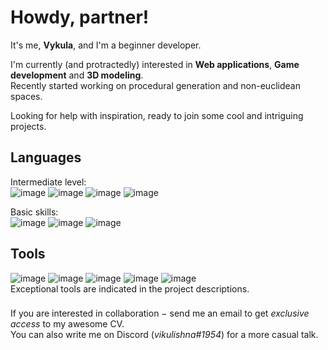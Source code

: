 # Howdy, partner!

It's me, **Vykula**, and I'm a beginner developer.

I'm currently (and protractedly) interested in **Web applications**, **Game development** and **3D modeling**.   
Recently started working on procedural generation and non-euclidean spaces.

Looking for help with inspiration, ready to join some cool and intriguing projects. 

## Languages

Intermediate level:    
![image](https://img.shields.io/badge/HTML-e33c26?style=for-the-badge&logo=html5&logoColor=white) 
![image](https://img.shields.io/badge/CSS-1572B6?style=for-the-badge&logo=css3&logoColor=white) 
![image](https://img.shields.io/badge/JavaScript-c4b112?style=for-the-badge&logo=javascript&logoColor=white) 
![image](https://img.shields.io/badge/C%23-7b3399?style=for-the-badge&logo=c-sharp&logoColor=white) 

Basic skills:    
![image](https://img.shields.io/badge/C/C%2B%2B-00599C?style=for-the-badge&logo=c%2B%2B&logoColor=white) 
![image](https://img.shields.io/badge/Java-ED8B00?style=for-the-badge&logo=java&logoColor=white) 
![image](https://img.shields.io/badge/PHP-777BB4?style=for-the-badge&logo=php&logoColor=white) 

## Tools

![image](https://img.shields.io/badge/Node.js-339933?style=for-the-badge&logo=nodedotjs&logoColor=white) 
![image](https://img.shields.io/badge/SQLite-07405E?style=for-the-badge&logo=sqlite&logoColor=white) 
![image](https://img.shields.io/badge/Heroku-8e6eb2?style=for-the-badge&logo=heroku&logoColor=white) 
![image](https://img.shields.io/badge/Unity-100000?style=for-the-badge&logo=unity&logoColor=white) 
![image](https://img.shields.io/badge/blender-%23F5792A.svg?style=for-the-badge&logo=blender&logoColor=white)    
Exceptional tools are indicated in the project descriptions.

###     

If you are interested in collaboration − send me an email to get *exclusive access* to my awesome CV.   
You can also write me on Discord (*vikulishna#1954*) for a more casual talk.
